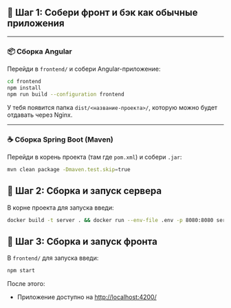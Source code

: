 ## 🔧 Шаг 1: Собери фронт и бэк как обычные приложения

---

### 📦 Сборка Angular

Перейди в `frontend/` и собери Angular-приложение:

```bash
cd frontend
npm install
npm run build --configuration frontend
```

У тебя появится папка `dist/<название-проекта>/`, которую можно будет отдавать через Nginx.

---

### ☕️ Сборка Spring Boot (Maven)

Перейди в корень проекта (там где `pom.xml`) и собери `.jar`:
```bash
mvn clean package -Dmaven.test.skip=true
```


## 🚀 Шаг 2: Сборка и запуск сервера

В корне проекта для запуска введи:
```bash
docker build -t server . && docker run --env-file .env -p 8080:8080 server
```

## 🚀 Шаг 3: Сборка и запуск фронта

В `frontend/`  для запуска введи:
```bash
npm start
```

После этого:
- Приложение доступно на [http://localhost:4200/](http://localhost:4200/)
